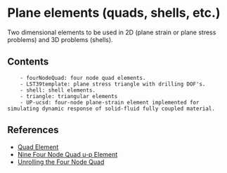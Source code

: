 # Plane elements (quads, shells, etc.)

Two dimensional elements to be used in 2D (plane strain or plane stress problems) and 3D problems (shells).

## Contents

		- fourNodeQuad: four node quad elements.
		- LST39template: plane stress triangle with drilling DOF's.
		- shell: shell elements.
		- triangle: triangular elements
		- UP-ucsd: four-node plane-strain element implemented for simulating dynamic response of solid-fluid fully coupled material.

## References
- [Quad Element](https://opensees.berkeley.edu/wiki/index.php/Quad_Element)
- [Nine Four Node Quad u-p Element](https://opensees.berkeley.edu/wiki/index.php/Nine_Four_Node_Quad_u-p_Element)
- [Unrolling the Four Node Quad](https://portwooddigital.com/2022/09/11/unrolling-the-four-node-quad/)
